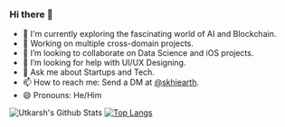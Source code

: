 ### Hi there 👋

- 🔭 I'm currently exploring the fascinating world of AI and Blockchain.
- 🌱 Working on multiple cross-domain projects.
- 👯 I’m looking to collaborate on Data Science and iOS projects.
- 🤔 I’m looking for help with UI/UX Designing.
- 💬 Ask me about Startups and Tech.
- 📫 How to reach me: Send a DM at [@skhiearth](https://www.linkedin.com/in/skhiearth).
- 😄 Pronouns: He/Him

![Utkarsh's Github Stats](https://github-readme-stats.vercel.app/api?username=skhiearth&show_icons=true&hide_border=true&theme=dracula)
[![Top Langs](https://github-readme-stats.vercel.app/api/top-langs/?username=skhiearth&layout=compact&theme=dracula)](https://github.com/skhiearth/github-readme-stats)
